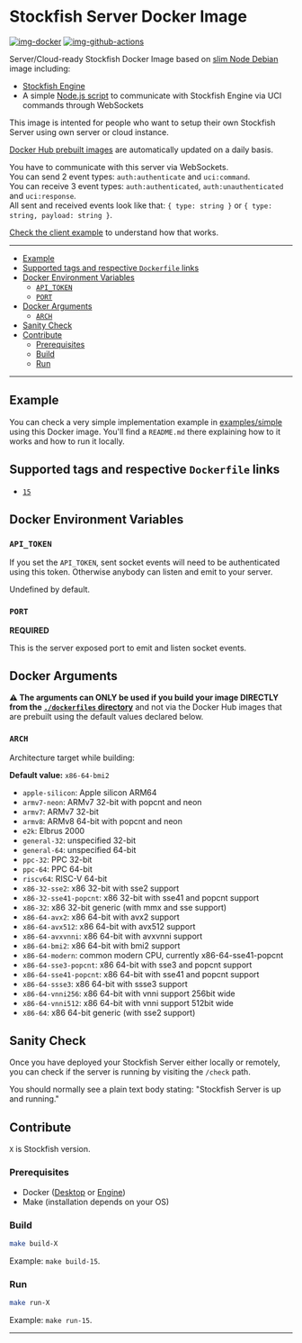# Stockfish Server Docker Image

[![img-docker]][link-docker]
[![img-github-actions]][link-github-actions]

Server/Cloud-ready Stockfish Docker Image based on [slim Node Debian][link-docker-node] image including:

- [Stockfish Engine][link-stockfish]
- A simple [Node.js script](https://github.com/ivangabriele/docker-stockfish/blob/main/server/index.mjs)
  to communicate with Stockfish Engine via UCI commands through WebSockets

This image is intented for people who want to setup their own Stockfish Server using own server or cloud instance.

[Docker Hub prebuilt images][link-docker] are automatically updated on a daily basis.

You have to communicate with this server via WebSockets.  
You can send 2 event types: `auth:authenticate` and `uci:command`.  
You can receive 3 event types: `auth:authenticated`, `auth:unauthenticated` and `uci:response`.  
All sent and received events look like that: `{ type: string }` or `{ type: string, payload: string }`.

[Check the client example][link-example] to understand how that works.

---

- [Example](#example)
- [Supported tags and respective `Dockerfile` links](#supported-tags-and-respective-dockerfile-links)
- [Docker Environment Variables](#docker-environment-variables)
  - [`API_TOKEN`](#api_token)
  - [`PORT`](#port)
- [Docker Arguments](#docker-arguments)
  - [`ARCH`](#arch)
- [Sanity Check](#sanity-check)
- [Contribute](#contribute)
  - [Prerequisites](#prerequisites)
  - [Build](#build)
  - [Run](#run)

---

## Example

You can check a very simple implementation example in [examples/simple][link-example] using this Docker image.
You'll find a `README.md` there explaining how to it works and how to run it locally.

## Supported tags and respective `Dockerfile` links

- [`15`](https://github.com/ivangabriele/docker-stockfish/blob/main/dockerfiles/15.Dockerfile)

## Docker Environment Variables

### `API_TOKEN`

If you set the `API_TOKEN`, sent socket events will need to be authenticated using this token.
Otherwise anybody can listen and emit to your server.

Undefined by default.

### `PORT`

**REQUIRED**

This is the server exposed port to emit and listen socket events.

## Docker Arguments

**⚠️ The arguments can ONLY be used if you build your image DIRECTLY from the
[`./dockerfiles` directory](https://github.com/ivangabriele/docker-stockfish/tree/main/dockerfiles)**
and not via the Docker Hub images that are prebuilt using the default values declared below.

### `ARCH`

Architecture target while building:

**Default value:** `x86-64-bmi2`

- `apple-silicon`: Apple silicon ARM64
- `armv7-neon`: ARMv7 32-bit with popcnt and neon
- `armv7`: ARMv7 32-bit
- `armv8`: ARMv8 64-bit with popcnt and neon
- `e2k`: Elbrus 2000
- `general-32`: unspecified 32-bit
- `general-64`: unspecified 64-bit
- `ppc-32`: PPC 32-bit
- `ppc-64`: PPC 64-bit
- `riscv64`: RISC-V 64-bit
- `x86-32-sse2`: x86 32-bit with sse2 support
- `x86-32-sse41-popcnt`: x86 32-bit with sse41 and popcnt support
- `x86-32`: x86 32-bit generic (with mmx and sse support)
- `x86-64-avx2`: x86 64-bit with avx2 support
- `x86-64-avx512`: x86 64-bit with avx512 support
- `x86-64-avxvnni`: x86 64-bit with avxvnni support
- `x86-64-bmi2`: x86 64-bit with bmi2 support
- `x86-64-modern`: common modern CPU, currently x86-64-sse41-popcnt
- `x86-64-sse3-popcnt`: x86 64-bit with sse3 and popcnt support
- `x86-64-sse41-popcnt`: x86 64-bit with sse41 and popcnt support
- `x86-64-ssse3`: x86 64-bit with ssse3 support
- `x86-64-vnni256`: x86 64-bit with vnni support 256bit wide
- `x86-64-vnni512`: x86 64-bit with vnni support 512bit wide
- `x86-64`: x86 64-bit generic (with sse2 support)

## Sanity Check

Once you have deployed your Stockfish Server either locally or remotely, you can check if the server is running by
visiting the `/check` path.

You should normally see a plain text body stating: "Stockfish Server is up and running."

## Contribute

`X` is Stockfish version.  
<!-- `Y` is the architecture tag (`x86-64-avx2`).   -->

### Prerequisites

- Docker ([Desktop](https://docs.docker.com/desktop/) or [Engine](https://docs.docker.com/engine/install/))
- Make (installation depends on your OS)

### Build

```sh
make build-X
```

Example: `make build-15`.

### Run

```sh
make run-X
```

Example: `make run-15`.

---

[img-docker]: https://img.shields.io/docker/pulls/ivangabriele/stockfish?style=for-the-badge
[img-github-actions]:
  https://img.shields.io/github/actions/workflow/status/ivangabriele/docker-stockfish/main.yml?branch=main&label=Build&style=for-the-badge

[link-docker-node]: https://hub.docker.com/_/node
[link-docker]: https://hub.docker.com/repository/docker/ivangabriele/stockfish
[link-example]: https://github.com/ivangabriele/docker-stockfish/tree/main/examples/simple
[link-github-actions]: https://github.com/ivangabriele/docker-stockfish/actions/workflows/main.yml?query=branch%3Amain
[link-stockfish]: https://github.com/official-stockfish/Stockfish#readme
